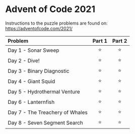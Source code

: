 # Advent of Code 2021

Instructions to the puzzle problems are found on: https://adventofcode.com/2021/

| **Problem**                     | Part 1 | Part 2 |
| :------------------------------ | :----: | :----: |
| Day 1 - Sonar Sweep             | :star: | :star: |
| Day 2 - Dive!                   | :star: | :star: |
| Day 3 - Binary Diagnostic       | :star: | :star: |
| Day 4 - Giant Squid             | :star: | :star: |
| Day 5 - Hydrothermal Venture    | :star: | :star: |
| Day 6 - Lanternfish             | :star: | :star: |
| Day 7 - The Treachery of Whales | :star: | :star: |
| Day 8 - Seven Segment Search    | :star: | :star: |